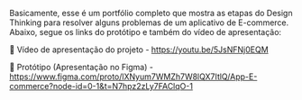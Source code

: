 Basicamente, esse é um portfólio completo que mostra as etapas do Design Thinking para resolver alguns problemas de um aplicativo de E-commerce. Abaixo, segue os links do protótipo e também do vídeo de apresentação:

🔵 Vídeo de apresentação do projeto - https://youtu.be/5JsNFNj0EQM

🔵 Protótipo (Apresentação no Figma) - https://www.figma.com/proto/lXNyum7WMZh7W8lQX7ItlQ/App-E-commerce?node-id=0-1&t=N7hpz2zLy7FAClqO-1
